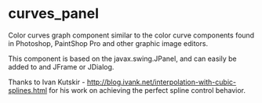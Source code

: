 # curves_panel
 Color curves graph component similar to the color curve components found in Photoshop, PaintShop Pro and other graphic image editors.
 
 This component is based on the javax.swing.JPanel, and can easily be added to and JFrame or JDialog.
 
 Thanks to Ivan Kutskir - http://blog.ivank.net/interpolation-with-cubic-splines.html for his work on achieving the perfect spline control behavior.
 
